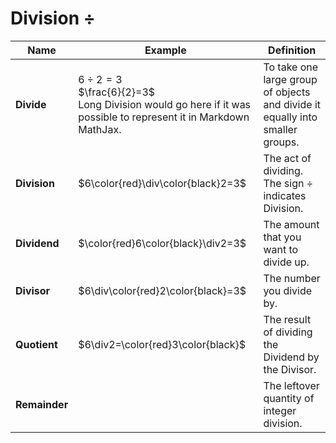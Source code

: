 # Division $\div$

| Name | Example | Definition |
|---|---|---|
| **Divide** | $6\div2=3$ <br/> $\frac{6}{2}=3$ <br/> Long Division would go here if it was possible to represent it in Markdown MathJax.  | To take one large group of objects and divide it equally into smaller groups. |
| **Division** | $6\color{red}\div\color{black}2=3$ | The act of dividing. The sign $\div$ indicates Division. |
| **Dividend** | $\color{red}6\color{black}\div2=3$ | The amount that you want to divide up. |
| **Divisor** | $6\div\color{red}2\color{black}=3$ | The number you divide by. |
| **Quotient** | $6\div2=\color{red}3\color{black}$ | The result of dividing the Dividend by the Divisor. |
| **Remainder** |  | The leftover quantity of integer division. |
